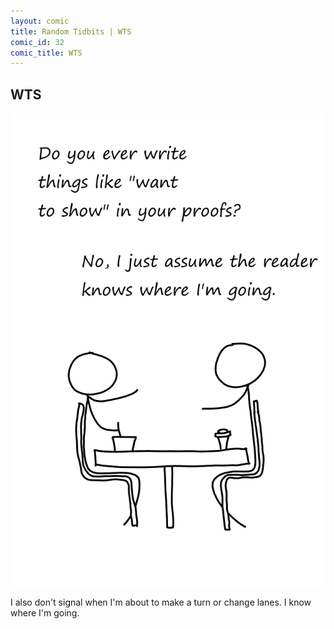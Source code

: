 ```yaml
---
layout: comic
title: Random Tidbits | WTS
comic_id: 32
comic_title: WTS
---
```


## WTS

<img id="img32" src="/assets/images/32.png">

I also don't signal when I'm about to make a turn or change lanes. I know where I'm going.

